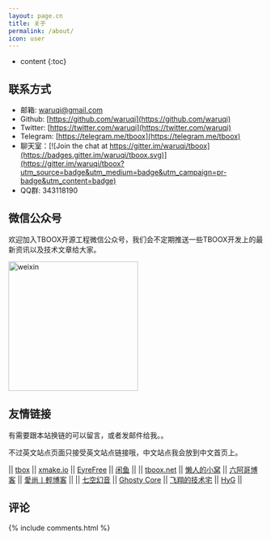 ```yaml
---
layout: page.cn
title: 关于
permalink: /about/
icon: user
---
```


* content
{:toc}

## 联系方式

* 邮箱: [waruqi@gmail.com](waruqi@gmail.com)
* Github: [https://github.com/waruqi](https://github.com/waruqi)
* Twitter: [https://twitter.com/waruqi](https://twitter.com/waruqi)
* Telegram: [https://telegram.me/tboox](https://telegram.me/tboox)
* 聊天室：[![Join the chat at https://gitter.im/waruqi/tboox](https://badges.gitter.im/waruqi/tboox.svg)](https://gitter.im/waruqi/tboox?utm_source=badge&utm_medium=badge&utm_campaign=pr-badge&utm_content=badge)
* QQ群: 343118190


## 微信公众号

欢迎加入TBOOX开源工程微信公众号，我们会不定期推送一些TBOOX开发上的最新资讯以及技术文章给大家。

<img src="/static/img/weixin_public.jpg" alt="weixin" width="256" height="256">


## 友情链接

有需要跟本站换链的可以留言，或者发邮件给我。。

不过英文站点页面只接受英文站点链接哦，中文站点我会放到中文首页上。

|| [tbox](http://github.com/waruqi/tbox)    || [xmake.io](http://www.xmake.io/cn)   || [EyreFree](http://www.eyrefree.org)          || [闲鱼](http://www.macrr.com/)                ||
|| [tboox.net](http://www.tboox.net)        || [懒人的小窝](http://suppore.cn)      || [六阿哥博客](https://blog.6ag.cn)            || [愛尚丨輕博客](http://crackerme.github.io/)  ||
|| [七空幻音](http://www.acgxt.com)         || [Ghosty Core](http://blog.a0z.me)    || [飞翔的技术宅](http://techair.cc/)           || [HyG](https://gaohaoyang.github.io)          || 

## 评论

{% include comments.html %}
